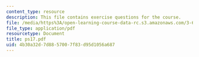 ```yaml
---
content_type: resource
description: This file contains exercise questions for the course.
file: /media/https%3A/open-learning-course-data-rc.s3.amazonaws.com/3-60-symmetry-structure-and-tensor-properties-of-materials-fall-2005/4b30a32d7d8857007f83d95d1056a687_ps17.pdf
file_type: application/pdf
resourcetype: Document
title: ps17.pdf
uid: 4b30a32d-7d88-5700-7f83-d95d1056a687
---
```

